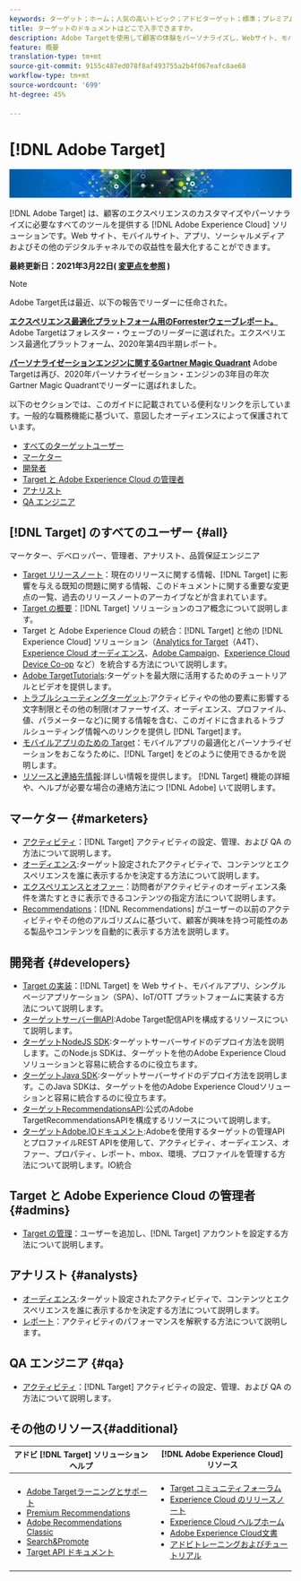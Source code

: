 ```yaml
---
keywords: ターゲット；ホーム；人気の高いトピック；アドビターゲット；標準；プレミアム；ターゲットドキュメント；アドビターゲットドキュメント
title: ターゲットのドキュメントはどこで入手できますか。
description: Adobe Targetを使用して顧客の体験をパーソナライズし、Webサイト、モバイルサイト、アプリ、その他のデジタルチャネルの売上高を最大化する方法を学びます。
feature: 概要
translation-type: tm+mt
source-git-commit: 9155c487ed078f8af493755a2b4f067eafc8ae68
workflow-type: tm+mt
source-wordcount: '699'
ht-degree: 45%

---
```



# [!DNL Adobe Target]

![バナー](assets/target-home-banner-simple.png)

[!DNL Adobe Target] は、顧客のエクスペリエンスのカスタマイズやパーソナライズに必要なすべてのツールを提供する [!DNL Adobe Experience Cloud] ソリューションです。Web サイト、モバイルサイト、アプリ、ソーシャルメディアおよびその他のデジタルチャネルでの収益性を最大化することができます。

**最終更新日：2021年3月22日( [変更点を参照](r-release-notes/doc-change.md) )**

>[!NOTE]
>
>Adobe Target氏は最近、以下の報告でリーダーに任命された。
>
>**[エクスペリエンス最適化プラットフォーム用のForresterウェーブレポート。](https://blog.adobe.com/en/2020/11/24/adobe-named-leader-in-forrester-wave-report-experience-optimization-platforms.html)** Adobe Targetはフォレスター・ウェーブのリーダーに選ばれた。エクスペリエンス最適化プラットフォーム、2020年第4四半期レポート。
>
>**[パーソナライゼーションエンジンに関するGartner Magic Quadrant](https://theblog.adobe.com/adobe-again-named-leader-in-gartner-magic-quadrant-for-personalization-engines/)** Adobe Targetは再び、2020年パーソナライゼーション・エンジンの3年目の年次Gartner Magic Quadrantでリーダーに選ばれました。

以下のセクションでは、このガイドに記載されている便利なリンクを示しています。一般的な職務機能に基づいて、意図したオーディエンスによって保護されています。

- [すべてのターゲットユーザー](#all)
- [マーケター](#marketers)
- [開発者](#developers)
- [Target と Adobe Experience Cloud の管理者](#admins)
- [アナリスト](#analysts)
- [QA エンジニア](#qa)

## [!DNL Target] のすべてのユーザー {#all}

マーケター、デベロッパー、管理者、アナリスト、品質保証エンジニア

- [Target リリースノート](r-release-notes/release-notes.md)：現在のリリースに関する情報、[!DNL Target] に影響を与える既知の問題に関する情報、このドキュメントに関する重要な変更点の一覧、過去のリリースノートのアーカイブなどが含まれています。
- [Target の概要](c-intro/intro.md)：[!DNL Target] ソリューションのコア概念について説明します。
- Target と Adobe Experience Cloud の統合：[!DNL Target] と他の [!DNL Experience Cloud] ソリューション（[Analytics for Target](/help/c-integrating-target-with-mac/a4t/a4t.md)（A4T）、[Experience Cloud オーディエンス](/help/c-integrating-target-with-mac/mmp.md)、[Adobe Campaign](/help/c-integrating-target-with-mac/campaign-and-target.md)、[Experience Cloud Device Co-op](/help/c-integrating-target-with-mac/experience-cloud-device-co-op.md) など）を統合する方法について説明します。
- [Adobe TargetTutorials](https://experienceleague.adobe.com/docs/target-learn/tutorials/overview.html):ターゲットを最大限に活用するためのチュートリアルとビデオを提供します。
- [トラブルシューティングターゲット](r-troubleshooting-target/troubleshooting-target.md):アクティビティやの他の要素に影響する文字制限とその他の制限(オファーサイズ、オーディエンス、プロファイル、値、パラメーターなど)に関する情報を含む、このガイドに含まれるトラブルシューティング情報へのリンクを提供し [!DNL Target]ます。
- [モバイルアプリのための Target](c-target-mobile-app/target-mobile-app.md)：モバイルアプリの最適化とパーソナライゼーションをおこなうために、[!DNL Target] をどのように使用できるかを説明します。
- [リソースと連絡先情報](cmp-resources-and-contact-information.md):詳しい情報を提供します。 [!DNL Target] 機能の詳細や、ヘルプが必要な場合の連絡方法につ [!DNL Adobe] いて説明します。

## マーケター {#marketers}

- [アクティビティ](c-activities/activities.md)：[!DNL Target] アクティビティの設定、管理、および QA の方法について説明します。
- [オーディエンス](c-target/target.md):ターゲット設定されたアクティビティで、コンテンツとエクスペリエンスを誰に表示するかを決定する方法について説明します。
- [エクスペリエンスとオファー](c-experiences/experiences.md)：訪問者がアクティビティのオーディエンス条件を満たすときに表示できるコンテンツの指定方法について説明します。
- [Recommendations](c-recommendations/recommendations.md)：[!DNL Recommendations] がユーザーの以前のアクティビティやその他のアルゴリズムに基づいて、顧客が興味を持つ可能性のある製品やコンテンツを自動的に表示する方法を説明します。

## 開発者 {#developers}

- [Target の実装](c-implementing-target/implementing-target.md)：[!DNL Target] を Web サイト、モバイルアプリ、シングルページアプリケーション（SPA）、IoT/OTT プラットフォームに実装する方法について説明します。
- [ターゲットサーバー側API](https://developers.adobetarget.com/api/delivery-api/):Adobe Target配信APIを構成するリソースについて説明します。
- [ターゲットNodeJS SDK](https://github.com/adobe/target-nodejs-sdk):ターゲットサーバーサイドのデプロイ方法を説明します。このNode.js SDKは、ターゲットを他のAdobe Experience Cloudソリューションと容易に統合するのに役立ちます。
- [ターゲットJava SDK](https://github.com/adobe/target-java-sdk):ターゲットサーバーサイドのデプロイ方法を説明します。このJava SDKは、ターゲットを他のAdobe Experience Cloudソリューションと容易に統合するのに役立ちます。
- [ターゲットRecommendationsAPI](https://developers.adobetarget.com/api/recommendations/):公式のAdobe TargetRecommendationsAPIを構成するリソースについて説明します。
- [ターゲットAdobe.IOドキュメント](http://developers.adobetarget.com/api/#introduction):Adobeを使用するターゲットの管理APIとプロファイルREST APIを使用して、アクティビティ、オーディエンス、オファー、プロパティ、レポート、mbox、環境、プロファイルを管理する方法について説明します。IO統合

## Target と Adobe Experience Cloud の管理者 {#admins}

- [Target の管理](administrating-target/administrating-target.md)：ユーザーを追加し、[!DNL Target] アカウントを設定する方法について説明します。

## アナリスト  {#analysts}

- [オーディエンス](c-target/target.md):ターゲット設定されたアクティビティで、コンテンツとエクスペリエンスを誰に表示するかを決定する方法について説明します。
- [レポート](c-reports/reports.md)：アクティビティのパフォーマンスを解釈する方法について説明します。

## QA エンジニア  {#qa}

- [アクティビティ](c-activities/activities.md)：[!DNL Target] アクティビティの設定、管理、および QA の方法について説明します。

## その他のリソース{#additional}

| アドビ [!DNL Target] ソリューションヘルプ | [!DNL Adobe Experience Cloud] リソース |
|--- |--- |
| <ul><li>[Adobe Targetラーニングとサポート](https://helpx.adobe.com/jp/support/target.html)</li><li>[Premium Recommendations](c-recommendations/recommendations.md)</li><li>[Adobe Recommendations Classic](/help/assets/adobe-recommendations-classic.pdf)</li><li>[Search&amp;Promote](https://experienceleague.adobe.com/docs/search-promote/using/sp-home.html)</li><li>[Target API ドキュメント](c-implementing-target/c-api-and-sdk-overview/api-and-sdk-overview.md)</li></ul> | <ul><li>[Target コミュニティフォーラム](https://forums.adobe.com/community/experience-cloud/marketing-cloud/target)</li><li>[Experience Cloud のリリースノート](https://experienceleague.adobe.com/docs/release-notes/experience-cloud/current.html)</li><li>[Experience Cloud ヘルプホーム](https://helpx.adobe.com/support/experience-cloud.html)</li><li>[Adobe Experience Cloud文書](https://experienceleague.adobe.com/docs/experience-cloud/user-guides/home.html)</li><li>[アドビトレーニングおよびチュートリアル](https://helpx.adobe.com/learning.html?promoid=KAUDK)</li></ul> |  |
